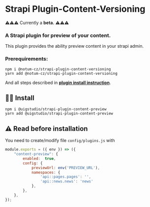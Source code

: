 # Strapi Plugin-Content-Versioning

⚠️⚠️⚠️ Currently a **beta.** ⚠️⚠️⚠️

### A Strapi plugin for preview of your content.

This plugin provides the ability preview content in your strapi admin.

### Prerequirements:
```
npm i @notum-cz/strapi-plugin-content-versioning
yarn add @notum-cz/strapi-plugin-content-versioning
```
And all steps described in [**plugin install instruction**](https://github.com/notum-cz/strapi-plugin-content-versioning#-install).

## 🧑‍💻 Install

```
npm i @uigstudio/strapi-plugin-content-preview
yarn add @uigstudio/strapi-plugin-content-preview
```

## ⚠️ Read before installation

You need to create/modify file `config/plugins.js` with

```js
module.exports = ({ env }) => ({
    "content-preview": {
        enabled:  true,
        config: {
            previewUrl: env('PREVIEW_URL'),
            namespaces: {
                'api::pages.pages': '',
                'api::news.news': 'news'
            },
        },
    },
});
```
